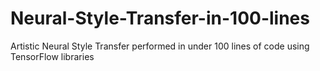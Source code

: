 # Neural-Style-Transfer-in-100-lines
Artistic Neural Style Transfer performed in under 100 lines of code using TensorFlow libraries
